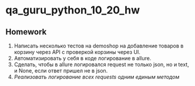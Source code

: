 # qa_guru_python_10_20_hw

## Homework  
1. Написать несколько тестов на demoshop на добавление товаров в корзину через API с проверкой корзины через UI.
2. Автоматизировать у себя в коде логирование в allure.  
3. Сделать,  чтобы в allure логировался request не только json, но и text, и None, если ответ пришел не в json.  
4. *Реализовать логирование всех requests одним единым методом*